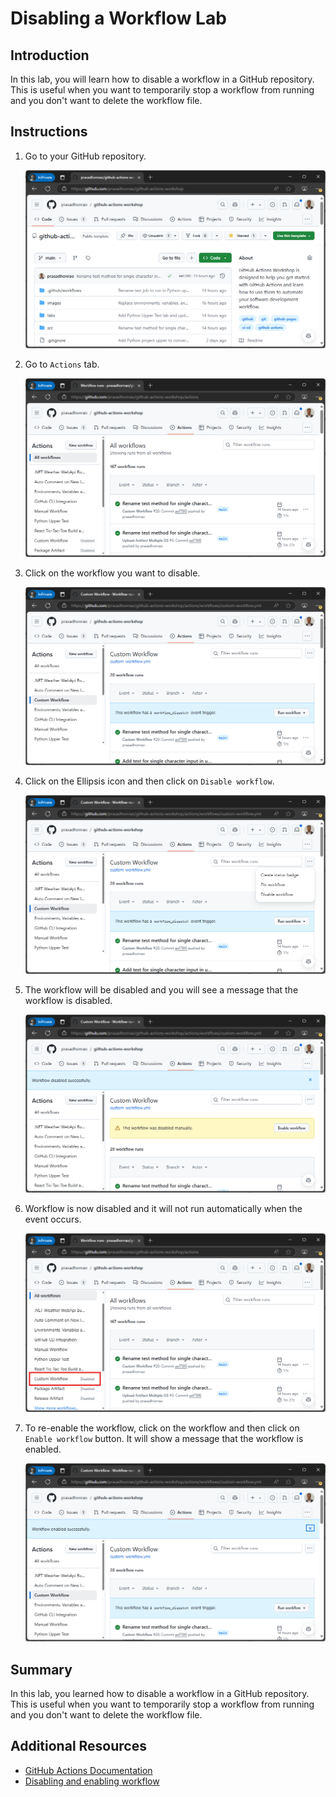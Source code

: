 # Disabling a Workflow Lab

## Introduction

In this lab, you will learn how to disable a workflow in a GitHub repository. This is useful when you want to temporarily stop a workflow from running and you don't want to delete the workflow file.

## Instructions

1. Go to your GitHub repository.

   ![Open GitHub Repository](../images/disabling-a-workflow/1.png)

2. Go to `Actions` tab.

   ![Open Actions](../images/disabling-a-workflow/2.png)

3. Click on the workflow you want to disable.

   ![Disable Workflow](../images/disabling-a-workflow/3.png)

4. Click on the Ellipsis icon and then click on `Disable workflow`.

   ![Disable Workflow](../images/disabling-a-workflow/4.png)

5. The workflow will be disabled and you will see a message that the workflow is disabled.

   ![Workflow Disabled](../images/disabling-a-workflow/5.png)

6. Workflow is now disabled and it will not run automatically when the event occurs.

   ![Workflow Disabled](../images/disabling-a-workflow/6.png)

7. To re-enable the workflow, click on the workflow and then click on `Enable workflow` button. It will show a message that the workflow is enabled.

   ![Enable Workflow](../images/disabling-a-workflow/7.png)

## Summary

In this lab, you learned how to disable a workflow in a GitHub repository. This is useful when you want to temporarily stop a workflow from running and you don't want to delete the workflow file.

## Additional Resources

- [GitHub Actions Documentation](https://docs.github.com/en/actions)
- [Disabling and enabling workflow](https://docs.github.com/en/actions/managing-workflow-runs/disabling-and-enabling-a-workflow)
